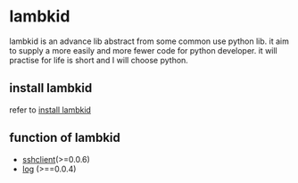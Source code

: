 # lambkid

lambkid is an advance lib abstract from some common use python lib. it aim to supply a more easily and more fewer code for python developer.
it will practise for life is short and I will choose python.

## install lambkid
refer to [install lambkid](docs/install.md)

## function of lambkid
* [sshclient](docs/sshclient.md)(>=0.0.6)
* [log](docs/log.md) (>==0.0.4)
